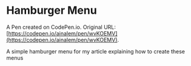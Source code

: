 # Hamburger Menu

A Pen created on CodePen.io. Original URL: [https://codepen.io/ainalem/pen/wvKOEMV](https://codepen.io/ainalem/pen/wvKOEMV).

A simple hamburger menu for my article explaining how to create these menus